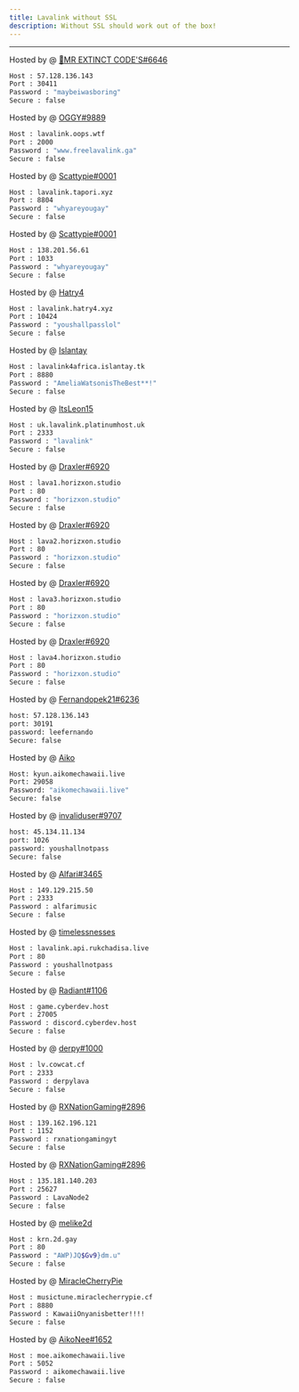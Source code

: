```yaml
---
title: Lavalink without SSL
description: Without SSL should work out of the box!
---
```


---
Hosted by @ [👑MR EXTINCT CODE'S#6646 ](https://dsc.gg/extinctop)
```bash
Host : 57.128.136.143
Port : 30411
Password : "maybeiwasboring"
Secure : false
```
Hosted by @ [OGGY#9889](https://www.freelavalink.ga)
```bash
Host : lavalink.oops.wtf
Port : 2000
Password : "www.freelavalink.ga"
Secure : false
```

Hosted by @ [Scattypie#0001](https://discord.gg/NUhWvA7paX)
```bash
Host : lavalink.tapori.xyz
Port : 8804
Password : "whyareyougay"
Secure : false
```

Hosted by @ [Scattypie#0001](https://discord.gg/NUhWvA7paX)
```bash
Host : 138.201.56.61
Port : 1033
Password : "whyareyougay"
Secure : false
```

Hosted by @ [Hatry4](https://www.hatry4.xyz)
```bash
Host : lavalink.hatry4.xyz
Port : 10424
Password : "youshallpasslol"
Secure : false
```

Hosted by @ [Islantay](https://github.com/Dep0s1t)
```bash
Host : lavalink4africa.islantay.tk
Port : 8880
Password : "AmeliaWatsonisTheBest**!"
Secure : false
```

Hosted by @ [ItsLeon15](https://github.com/ItsLeon15)
```bash
Host : uk.lavalink.platinumhost.uk
Port : 2333
Password : "lavalink"
Secure : false
```

Hosted by @ [Draxler#6920](https://horizxon.studio/)
```bash
Host : lava1.horizxon.studio
Port : 80
Password : "horizxon.studio"
Secure : false
```

Hosted by @ [Draxler#6920](https://horizxon.studio/)
```bash
Host : lava2.horizxon.studio
Port : 80
Password : "horizxon.studio"
Secure : false
```

Hosted by @ [Draxler#6920](https://horizxon.studio/)
```bash
Host : lava3.horizxon.studio
Port : 80
Password : "horizxon.studio"
Secure : false
```

Hosted by @ [Draxler#6920](https://horizxon.studio/)
```bash
Host : lava4.horizxon.studio
Port : 80
Password : "horizxon.studio"
Secure : false
```

Hosted by @ [Fernandopek21#6236](https://discord.gg/SzP9BdFPYF)
```bash
host: 57.128.136.143
port: 30191
password: leefernando
Secure: false
```

Hosted by @ [Aiko](https://aikomechawaii.live)
```bash
Host: kyun.aikomechawaii.live
Port: 29058
Password: "aikomechawaii.live"
Secure: false
```

Hosted by @ [invaliduser#9707](https://discord.gg/mTp8suHPaR)
```bash
host: 45.134.11.134
port: 1026
password: youshallnotpass
Secure: false
```

Hosted by @ [Alfari#3465](https://discord.gg/ZNKNY3RpRg)
```bash
Host : 149.129.215.50
Port : 2333
Password : alfarimusic
Secure : false
```
Hosted by @ [timelessnesses](https://rukchadisa.live)
```bash
Host : lavalink.api.rukchadisa.live
Port : 80
Password : youshallnotpass
Secure : false
```

Hosted by @ [Radiant#1106](https://discord.cyberdev.host)
```bash
Host : game.cyberdev.host
Port : 27005
Password : discord.cyberdev.host
Secure : false
```

Hosted by @ [derpy#1000](https://discord.gg/YHS6nYEPB4)
```bash
Host : lv.cowcat.cf
Port : 2333
Password : derpylava
Secure : false
```

Hosted by @ [RXNationGaming#2896](https://rxnationgaming.cf)
```bash
Host : 139.162.196.121
Port : 1152
Password : rxnationgamingyt
Secure : false 
```

Hosted by @ [RXNationGaming#2896](https://rxnationgaming.cf)
```bash
Host : 135.181.140.203
Port : 25627
Password : LavaNode2
Secure : false 
```

Hosted by @ [melike2d](https://2d.gay)
```bash
Host : krn.2d.gay
Port : 80
Password : "AWP)JQ$Gv9}dm.u"
Secure : false
```

Hosted by @ [MiracleCherryPie](https://github.com/MiracleCherryPie)
```bash
Host : musictune.miraclecherrypie.cf
Port : 8880
Password : KawaiiOnyanisbetter!!!!
Secure : false
```


Hosted by @ [AikoNee#1652](https://github.com/AikoNee)
```bash
Host : moe.aikomechawaii.live
Port : 5052 
Password : aikomechawaii.live
Secure : false
```
